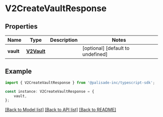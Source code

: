 # V2CreateVaultResponse


## Properties

Name | Type | Description | Notes
------------ | ------------- | ------------- | -------------
**vault** | [**V2Vault**](V2Vault.md) |  | [optional] [default to undefined]

## Example

```typescript
import { V2CreateVaultResponse } from '@palisade-inc/typescript-sdk';

const instance: V2CreateVaultResponse = {
    vault,
};
```

[[Back to Model list]](../README.md#documentation-for-models) [[Back to API list]](../README.md#documentation-for-api-endpoints) [[Back to README]](../README.md)
